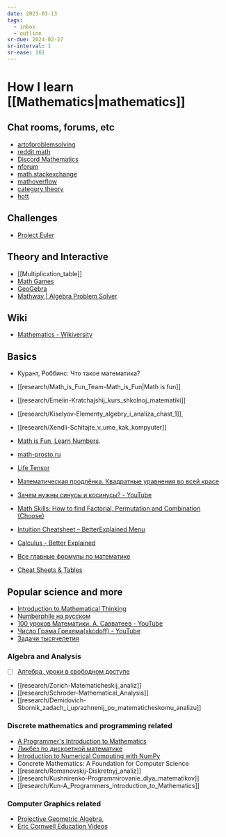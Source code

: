 ```yaml
---
date: 2023-03-13
tags:
  - inbox
  - outline
sr-due: 2024-02-27
sr-interval: 1
sr-ease: 161
---
```


# How I learn [[Mathematics|mathematics]]

## Chat rooms, forums, etc

- [artofproblemsolving](https://artofproblemsolving.com/community)
- [reddit math](https://old.reddit.com/r/math)
- [Discord Mathematics](https://discord.com/channels/268882317391429632/)
- [nforum](https://nforum.ncatlab.org/)
- [math.stackexchange](https://math.stackexchange.com/)
- [mathoverflow](https://mathoverflow.net/)
- [category theory](https://categorytheory.zulipchat.com)
- [hott](https://hott.zulipchat.com)

## Challenges

- [Project Euler](https://projecteuler.net/)

## Theory and Interactive

- [[Multiplication_table]]
- [Math Games](https://www.mathsisfun.com/games/index.html)
- [GeoGebra](https://www.geogebra.org/)
- [Mathway | Algebra Problem Solver](https://www.mathway.com/Algebra)

## Wiki

- [Mathematics - Wikiversity](https://en.wikiversity.org/wiki/Portal:Mathematics)

## Basics

- Курант, Роббинс: Что такое математика?
- [[research/Math_is_Fun_Team-Math_is_Fun|Math is fun]]
- [[research/Emelin-Kratchajshij_kurs_shkolnoj_matematiki]]
- [[research/Kiselyov-Elementy_algebry_i_analiza_chast_1]],
- [[research/Xendli-Schitajte_v_ume_kak_kompyuter]]

- [Math is Fun, Learn Numbers](https://www.mathsisfun.com/numbers/).
- [math-prosto.ru](https://math-prosto.ru/)
- [Life Tensor](https://www.youtube.com/playlist?list=PLC2pBQ7lPOZCu0cehs7tPmnoeK2BjUiSk)
- [Математическая продлёнка. Квадратные уравнения во всей красе](https://habr.com/ru/post/714660/)
- [Зачем нужны синусы и косинусы? - YouTube](https://youtu.be/hwpWTkdh-BA)
- [Math Skills: How to find Factorial, Permutation and Combination (Choose)](https://www.youtube.com/watch?v=8RRo6Ti9d0U)
- [Intuition Cheatsheet – BetterExplained Menu](https://betterexplained.com/cheatsheet/)
- [Calculus - Better Explained](https://betterexplained.com/calculus/lesson-1/)

- [Все главные формулы по математике](https://educon.by/index.php/formuly/formmat)
- [Cheat Sheets & Tables](https://tutorial.math.lamar.edu/Extras/CheatSheets_Tables.aspx)

## Popular science and more

- [Introduction to Mathematical Thinking](https://www.coursera.org/learn/mathematical-thinking?utm_campaign=gotocourse&utm_medium=coursepage&utm_source=CourseTalk)
- [Numberphile на русском](https://www.youtube.com/playlist?list=PLnL2HgHS7MDQhBx_gtn4gyLzGcjwYDAyJ)
- [100 уроков Математики. А. Савватеев - YouTube](https://www.youtube.com/playlist?list=PLqBfxn8OBMGrsA_YynaQWqHKhL7kEvL4X)
- [Число Грэма Грехема(xkcdoff) - YouTube](https://www.youtube.com/watch?v=kOg-zDjA-0A)
- [Задачи тысячелетия](https://www.youtube.com/playlist?list=PLzbL7FoiqpKboohozmqPpJXzO5m9iwHD-)

### Algebra and Analysis

- [ ] [Алгебра, уроки в свободном доступе](https://www.youtube.com/playlist?list=PLp1o4TiOetLxhCoq5ltCibkk0tlJua_z7)
- [[research/Zorich-Matematicheskij_analiz]]
- [[research/Schroder-Mathematical_Analysis]]
- [[research/Demidovich-Sbornik_zadach_i_uprazhnenij_po_matematicheskomu_analizu]]

### Discrete mathematics and programming related

- [A Programmer's Introduction to Mathematics](https://pimbook.org/)
- [Ликбез по дискретной математике](https://stepic.org/course/%D0%9B%D0%B8%D0%BA%D0%B1%D0%B5%D0%B7-%D0%BF%D0%BE-%D0%B4%D0%B8%D1%81%D0%BA%D1%80%D0%B5%D1%82%D0%BD%D0%BE%D0%B9-%D0%BC%D0%B0%D1%82%D0%B5%D0%BC%D0%B0%D1%82%D0%B8%D0%BA%D0%B5-91/)
- [Introduction to Numerical Computing with NumPy](https://www.youtube.com/watch?v=ZB7BZMhfPgk)
- Concrete Mathematics: A Foundation for Computer Science
- [[research/Romanovskij-Diskretnyj_analiz]]
- [[research/Kushnirenko-Programmirovanie_dlya_matematikov]]
- [[research/Kun-A_Programmers_Introduction_to_Mathematics]]

### Computer Graphics related

- [Projective Geometric Algebra](https://projectivegeometricalgebra.org/),
- [Eric Cornwell Education Videos](https://vimeo.com/user543333)
